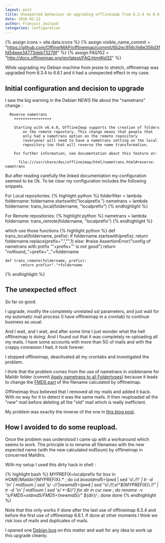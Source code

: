 ```yaml
---
layout: post
title: Unexpected behaviour on upgrading offlineimap from 6.3.4 to 6.6.1
date: 2016-02-12
author: François Joulaud
categories: configuration
---
```


{% assign icons = site.data.icons %}
{% assign visible_name_commit = "https://github.com/OfflineIMAP/offlineimap/commit/6b2ec956cfe8e356d3ffd54eee34773deb73279f" %}
{% assign FAQ152 = "http://docs.offlineimap.org/en/latest/FAQ.html#id32" %}

While upgrading my Debian machine from jessie to stretch, offlineimap
was upgraded from 6.3.4 to 6.6.1 and it had a unexpected effect in my
case.

<!--more-->

## Initial configuration and decision to upgrade

I saw the big warning in the Debian NEWS file about the "nametrans" change :

      Reverse nametrans
        +++++++++++++++++
    
        Starting with v6.4.0, OfflineImap supports the creation of folders
            on the remote repostory. This change means that people that
            only had a nametrans option on the remote repository
            (everyone) will need to have a nametrans setting on the local
            repository too that will reverse the name transformation.
    
        For further information, see documentation about this feature at:
    
          file:///usr/share/doc/offlineimap/html/nametrans.html#reverse-nametrans


But after reading carefully the linked documentation my configuration
seemed to be Ok. To be clear my configuration includes the following
snippets.

For Local repositories:
{% highlight python %}
    folderfilter = lambda foldername: foldername.startswith("localprefix.")
    nametrans = lambda foldername: trans_local(foldername, "localprefix")
{% endhighlight %}

For Remote repositories:
{% highlight python %}
    nametrans = lambda foldername: trans_remote(foldername, "localprefix")
{% endhighlight %}

which use those functions
{% highlight python %}
    def trans_local(foldername, prefix):
        if foldername.startswith(prefix):
            return foldername.replace(prefix+".","",1)
        else:
            #raise AssertionError("config of nametrans with prefix '"+prefix+"' is not good")
            return "notfound_"+prefix+"_"+foldername

    def trans_remote(foldername, prefix):
           return prefix+"."+foldername
{% endhighlight %}

## The unexpected effect

So far so good.

I upgrade, modify the completely unrelated ssl parameters, and just
wait for my automatic mail process (I have offlineimap in a crontab)
to continue business as usual.

And I wait, and I wait, and after some time I just wonder what the
hell offlineimap is doing. And I found out that it was completely
re-uploading all my mails. I have some accounts with more than 5G of
mails and with the crappy connexion I had, it took forever.

I stopped offlineimap, deactivated all my crontabs and investigated
the problem.

I think that the problem comes from the use of nametrans in
visiblename for Maildir folder (commit [Apply nametrans to all
Foldertypes]({{visible_name_commit}})) because it leads to change the
[FMD5 part]({{FAQ152}}) of the filename calculated by offlineimap.

Offlineimap thus believed that I removed all my mails and added it
back. With no way for it to detect it was the same mails. It then
reuploaded all the "new" mail before deleting all the "old" mail which
is really inefficient.

My problem was exactly the inverse of the one in [this blog post](https://kdecherf.com/blog/2015/09/12/how-not-to-migrate-emails-between-gmail-accounts/).

## How I avoided to do some reupload.

Once the problem was understood I came up with a workaround which seems to work.
The principle is to rename all filenames with the new expected name (with the new calculated md5sum) by offlineimap in
concerned Maildirs.

With my setup I used this dirty hack in shell :

{% highlight bash %}
    MYPREFIX=localprefix
    for box in $HOME/Maildir/${MYPREFIX}.* ; do
        cd $box
        oldmd5=$(pwd | sed 's!.*/!!' | tr -d '\n' | md5sum | sed 's/ *-$//')
        newmd5=$(pwd | sed "s!.*/!!;s!^${MYPREFIX}\.!!" | tr -d '\n' | md5sum | sed 's/ *-$//')
        for dir in cur new ; do
            rename -v "s/FMD5=${oldmd5}/FMD5=${newmd5}/" ${dir}/* ;
        done
    done
{% endhighlight %}

Note that this only works if done after the last use of offlineimap
6.3.4 and before the first use of offlineimap 6.6.1. If done at other
moments I think we risk loss of mails and duplicates of mails.


I opened one [Debian bug](http://bugs.debian.org/812108) on this
matter and wait for any idea to work up this upgrade cleanly.
